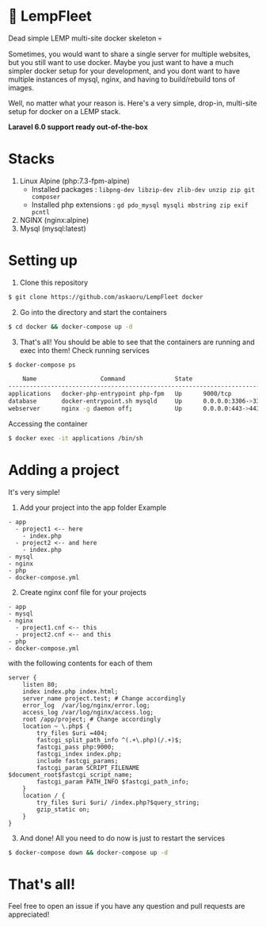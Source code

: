 # :ship: LempFleet
Dead simple LEMP multi-site docker skeleton :skull:

Sometimes, you would want to share a single server for multiple websites, but you still want to use docker.
Maybe you just want to have a much simpler docker setup for your development, and you dont want to have multiple instances of 
mysql, nginx, and having to build/rebuild tons of images.

Well, no matter what your reason is. Here's a very simple, drop-in, multi-site setup for docker on a LEMP stack.

**Laravel 6.0 support ready out-of-the-box**

# Stacks
1) Linux Alpine (php:7.3-fpm-alpine)
    - Installed packages : `libpng-dev libzip-dev zlib-dev unzip zip git composer`
    - Installed php extensions : `gd pdo_mysql mysqli mbstring zip exif pcntl`
2) NGINX (nginx:alpine)
3) Mysql (mysql:latest)

# Setting up
1) Clone this repository
```bash
$ git clone https://github.com/askaoru/LempFleet docker
```
2) Go into the directory and start the containers
```bash
$ cd docker && docker-compose up -d
```
3) That's all! You should be able to see that the containers are running and exec into them!
Check running services
```bash
$ docker-compose ps

    Name                  Command              State                    Ports
-----------------------------------------------------------------------------------------------
applications   docker-php-entrypoint php-fpm   Up      9000/tcp
database       docker-entrypoint.sh mysqld     Up      0.0.0.0:3306->3306/tcp, 33060/tcp
webserver      nginx -g daemon off;            Up      0.0.0.0:443->443/tcp, 0.0.0.0:80->80/tcp
```
Accessing the container
```bash
$ docker exec -it applications /bin/sh
```

# Adding a project
It's very simple!
1) Add your project into the app folder
Example
```
- app
  - project1 <-- here
    - index.php
  - project2 <-- and here
    - index.php
- mysql
- nginx
- php
- docker-compose.yml
```
2) Create nginx conf file for your projects
```
- app
- mysql
- nginx
  - project1.cnf <-- this
  - project2.cnf <-- and this
- php
- docker-compose.yml
```
with the following contents for each of them
```Nginx
server {
    listen 80;
    index index.php index.html;
    server_name project.test; # Change accordingly
    error_log  /var/log/nginx/error.log;
    access_log /var/log/nginx/access.log;
    root /app/project; # Change accordingly
    location ~ \.php$ {
        try_files $uri =404;
        fastcgi_split_path_info ^(.+\.php)(/.+)$;
        fastcgi_pass php:9000;
        fastcgi_index index.php;
        include fastcgi_params;
        fastcgi_param SCRIPT_FILENAME $document_root$fastcgi_script_name;
        fastcgi_param PATH_INFO $fastcgi_path_info;
    }
    location / {
        try_files $uri $uri/ /index.php?$query_string;
        gzip_static on;
    }
}
```
3) And done! All you need to do now is just to restart the services
```bash
$ docker-compose down && docker-compose up -d
```

# That's all!
Feel free to open an issue if you have any question and pull requests are appreciated!

